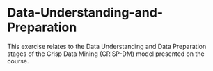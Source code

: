 # Data-Understanding-and-Preparation
This exercise relates to the Data Understanding and  Data Preparation stages of the Crisp Data Mining (CRISP-DM) model presented on the course.
